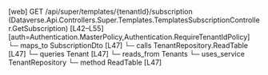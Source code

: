 [web] GET /api/super/templates/{tenantId}/subscription  (Dataverse.Api.Controllers.Super.Templates.TemplatesSubscriptionController.GetSubscription)  [L42–L55] [auth=Authentication.MasterPolicy,Authentication.RequireTenantIdPolicy]
  └─ maps_to SubscriptionDto [L47]
  └─ calls TenantRepository.ReadTable [L47]
  └─ queries Tenant [L47]
    └─ reads_from Tenants
  └─ uses_service TenantRepository
    └─ method ReadTable [L47]

